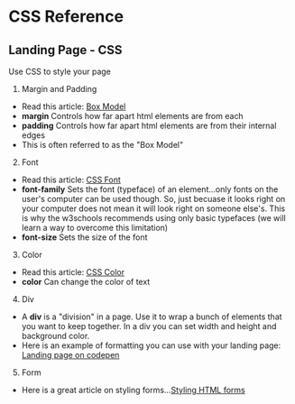 # CSS Reference #
## Landing Page - CSS ##
Use CSS to style your page

1. Margin and Padding 
- Read this article: [Box Model](https://www.w3schools.com/css/css_boxmodel.asp)
- __margin__ Controls how far apart html elements are from each
- __padding__ Controls how far apart html elements are from their internal edges
- This is often referred to as the "Box Model" 

2. Font
- Read this article: [CSS Font](https://www.w3schools.com/css/css_font.asp)
- __font-family__ Sets the font (typeface) of an element...only fonts on the user's computer can be used though. So, just becuase it looks right on your computer does not mean it will look right on someone else's. This is why the w3schools recommends using only basic typefaces (we will learn a way to overcome this limitation)
- __font-size__ Sets the size of the font

3. Color
- Read this article: [CSS Color](https://www.w3schools.com/cssref/pr_text_color.asp)
- __color__ Can change the color of text

4. Div
- A __div__ is a "division" in a page. Use it to wrap a bunch of elements that you want to keep together. In a div you can set width and height and background color. 
- Here is an example of formatting you can use with your landing page: [Landing page on codepen](https://codepen.io/jasonleecooksey/pen/YrBZMo?editors=1100)
  
5. Form
- Here is a great article on styling forms...[Styling HTML forms](https://developer.mozilla.org/en-US/docs/Learn/HTML/Forms/Styling_HTML_forms)
